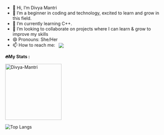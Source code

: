 - 👋 Hi, I’m Divya Mantri
- 👀 I’m a beginner in coding and technology, excited to learn and grow in this field.
- 🌱 I’m currently learning C++.
- 💞️ I’m looking to collaborate on projects where I can learn & grow to improve my skills
- 😄 Pronouns: She/Her
- 📫 How to reach me:
     &nbsp;
     <a href= "https://www.linkedin.com/in/its-divya-mantri-here/?trk=opento_sprofile_topcard">
     <img align="center" src="https://img.shields.io/badge/LinkedIn-0077B5?style=for-the-badge&logo=linkedin&logoColor=black">
     </a>

<b>:fire:My Stats :</b>
<p><img align="center" height="180em" src="https://github-readme-streak-stats.herokuapp.com/?user=Divya-Mantri&theme=dark" alt="Divya-Mantri"/></p>

![Top Langs](https://github-readme-stats.vercel.app/api/top-langs/?username=Divya-Mantri&layout=compact&theme=vision-friendly-dark)


<!---
Divya-Mantri/Divya-Mantri is a ✨ special ✨ repository because its `README.md` (this file) appears on your GitHub profile.
You can click the Preview link to take a look at your changes.
--->
